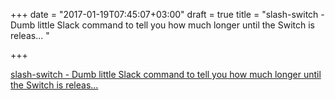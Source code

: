 +++
date = "2017-01-19T07:45:07+03:00"
draft = true
title = "slash-switch - Dumb little Slack command to tell you how much longer until the Switch is releas... "

+++

<p><a href="https://t.co/k6OUOQ6In5">slash-switch - Dumb little Slack command to tell you how much longer until the Switch is releas... </a></p>
